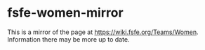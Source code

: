 # fsfe-women-mirror
This is a mirror of the page at https://wiki.fsfe.org/Teams/Women. Information there may be more up to date.
